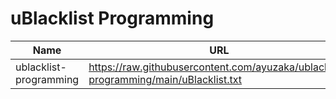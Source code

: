 # uBlacklist Programming

| Name                   | URL                                                                                    |
| ---------------------- | -------------------------------------------------------------------------------------- |
| ublacklist-programming | <https://raw.githubusercontent.com/ayuzaka/ublacklist-programming/main/uBlacklist.txt> |
